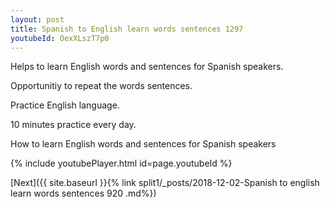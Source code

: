 ```yaml
---
layout: post
title: Spanish to English learn words sentences 1297 
youtubeId: OexXLszT7p0
---
```

 
 
Helps to learn English words and sentences for Spanish speakers.

Opportunitiy to repeat the words sentences. 

Practice English language. 
 
10 minutes practice every day. 
 
How to learn English words and sentences for Spanish speakers 
 
{% include youtubePlayer.html id=page.youtubeId %}
 
 
[Next]({{ site.baseurl }}{% link  split1/_posts/2018-12-02-Spanish to english learn words sentences 920 .md%})
 
